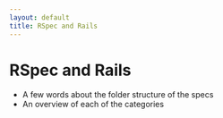 ```yaml
---
layout: default
title: RSpec and Rails
---
```


# RSpec and Rails

* A few words about the folder structure of the specs
* An overview of each of the categories
